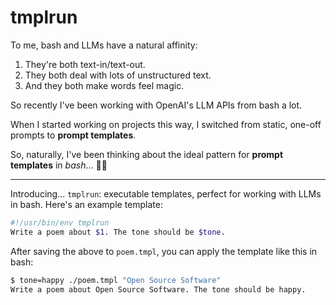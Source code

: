 # tmplrun

To me, bash and LLMs have a natural affinity:

1. They're both text-in/text-out.
2. They both deal with lots of unstructured text.
3. And they both make words feel magic.

So recently I've been working with OpenAI's LLM APIs from bash a lot.

When I started working on projects this way, I switched from static, one-off prompts to **prompt templates**.

So, naturally, I've been thinking about the ideal pattern for **prompt templates** in *bash*... 💬🏃

---

Introducing... `tmplrun`: executable templates, perfect for working with LLMs in bash. Here's an example template:

```sh
#!/usr/bin/env tmplrun
Write a poem about $1. The tone should be $tone.
```

After saving the above to `poem.tmpl`, you can apply the template like this in bash:

```sh
$ tone=happy ./poem.tmpl "Open Source Software"
Write a poem about Open Source Software. The tone should be happy.
```
